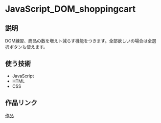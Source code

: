 # JavaScript_DOM_shoppingcart
<h2>説明</h2>
<p>DOM練習、商品の数を増えト減らす機能をつきます。全部欲しいの場合は全選択ボタンも使えます。</p>
<h2>使う技術</h2>
<ul>
  <li>JavaScript</li>
  <li>HTML</li>
  <li>CSS</li>
</ul>
<h2>作品リンク</h2>
<a href="">作品</a>
